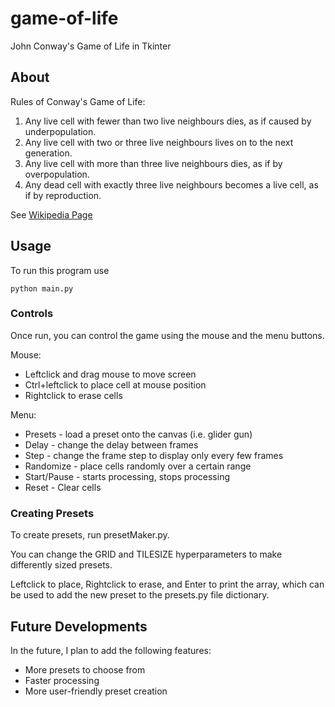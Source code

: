 # game-of-life
John Conway's Game of Life in Tkinter

## About
Rules of Conway's Game of Life:
1. Any live cell with fewer than two live neighbours dies, as if caused by underpopulation.
2. Any live cell with two or three live neighbours lives on to the next generation.
3. Any live cell with more than three live neighbours dies, as if by overpopulation.
4. Any dead cell with exactly three live neighbours becomes a live cell, as if by reproduction.

See [Wikipedia Page](https://en.wikipedia.org/wiki/Conway%27s_Game_of_Life)

## Usage
To run this program use

    python main.py

### Controls
Once run, you can control the game using the mouse and the menu buttons.

Mouse:
* Leftclick and drag mouse to move screen
* Ctrl+leftclick to place cell at mouse position
* Rightclick to erase cells

Menu:
* Presets - load a preset onto the canvas (i.e. glider gun)
* Delay - change the delay between frames
* Step - change the frame step to display only every few frames
* Randomize - place cells randomly over a certain range
* Start/Pause - starts processing, stops processing
* Reset - Clear cells

### Creating Presets
To create presets, run presetMaker.py.

You can change the GRID and TILESIZE hyperparameters to make differently sized presets.

Leftclick to place, Rightclick to erase, and Enter to print the array, which can be used to add the new preset to the presets.py file dictionary.

## Future Developments
In the future, I plan to add the following features:

* More presets to choose from
* Faster processing
* More user-friendly preset creation
